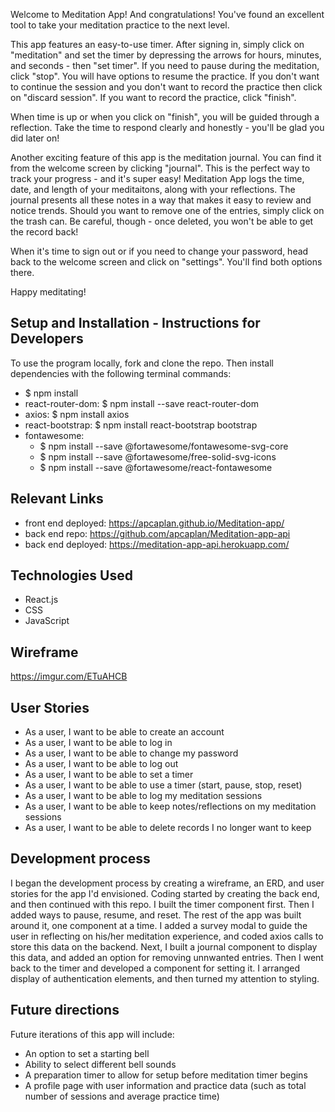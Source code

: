 Welcome to Meditation App! And congratulations! You've found an excellent tool to take your meditation practice to the next level.

This app features an easy-to-use timer. After signing in, simply click on "meditation" and set the timer by depressing the arrows for hours, minutes, and seconds - then "set timer". If you need to pause during the meditation, click "stop". You will have options to resume the practice. If you don't want to continue the session and you don't want to record the practice then click on "discard session". If you want to record the practice, click "finish".

When time is up or when you click on "finish", you will be guided through a reflection. Take the time to respond clearly and honestly - you'll be glad you did later on!

Another exciting feature of this app is the meditation journal. You can find it from the welcome screen by clicking "journal". This is the perfect way to track your progress - and it's super easy! Meditation App logs the time, date, and length of your meditaitons, along with your reflections. The journal presents all these notes in a way that makes it easy to review and notice trends. Should you want to remove one of the entries, simply click on the trash can. Be careful, though - once deleted, you won't be able to get the record back!

When it's time to sign out or if you need to change your password, head back to the welcome screen and click on "settings". You'll find both options there.

Happy meditating!

## Setup and Installation - Instructions for Developers
To use the program locally, fork and clone the repo. Then install dependencies with the following terminal commands:
- $  npm install
- react-router-dom: $  npm install --save react-router-dom
- axios:  $  npm install axios
- react-bootstrap: $  npm install react-bootstrap bootstrap
- fontawesome:
  - $  npm install --save @fortawesome/fontawesome-svg-core
  - $  npm install --save @fortawesome/free-solid-svg-icons
  - $  npm install --save @fortawesome/react-fontawesome

## Relevant Links
- front end deployed: https://apcaplan.github.io/Meditation-app/
- back end repo: https://github.com/apcaplan/Meditation-app-api
- back end deployed: https://meditation-app-api.herokuapp.com/

## Technologies Used
- React.js
- CSS
- JavaScript

## Wireframe
https://imgur.com/ETuAHCB

## User Stories
- As a user, I want to be able to create an account
- As a user, I want to be able to log in
- As a user, I want to be able to change my password
- As a user, I want to be able to log out
- As a user, I want to be able to set a timer
- As a user, I want to be able to use a timer (start, pause, stop, reset)
- As a user, I want to be able to log my meditation sessions
- As a user, I want to be able to keep notes/reflections on my meditation sessions
- As a user, I want to be able to delete records I no longer want to keep

## Development process
I began the development process by creating a wireframe, an ERD, and user stories for the app I'd envisioned. Coding started by creating the back end, and then continued with this repo. I built the timer component first. Then I added ways to pause, resume, and reset. The rest of the app was built around it, one component at a time. I added a survey modal to guide the user in reflecting on his/her meditation experience, and coded axios calls to store this data on the backend. Next, I built a journal component to display this data, and added an option for removing unnwanted entries. Then I went back to the timer and developed a component for setting it. I arranged display of authentication elements, and then turned my attention to styling.

## Future directions
Future iterations of this app will include:
- An option to set a starting bell
- Ability to select different bell sounds
- A preparation timer to allow for setup before meditation timer begins
- A profile page with user information and practice data (such as total number of sessions and average practice time)
